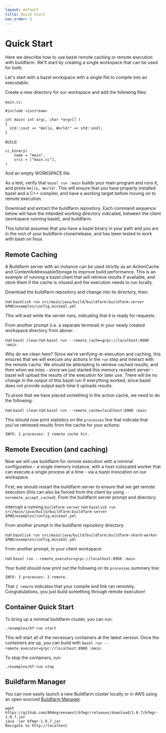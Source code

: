```yaml
---
layout: default
title: Quick Start
nav_order: 3
---
```


# Quick Start

Here we describe how to use bazel remote caching or remote execution with buildfarm. We'll start by creating a single workspace that can be used for both.

Let's start with a bazel workspace with a single file to compile into an executable:

Create a new directory for our workspace and add the following files:

`main.cc`:
```
#include <iostream>

int main( int argc, char *argv[] )
{
  std::cout << "Hello, World!" << std::endl;
}
```

`BUILD`:
```
cc_binary(
    name = "main",
    srcs = ["main.cc"],
)
```

And an empty WORKSPACE file.

As a test, verify that `bazel run :main` builds your main program and runs it, and prints `Hello, World!`. This will ensure that you have properly installed bazel and a C++ compiler, and have a working target before moving on to remote execution.

Download and extract the buildfarm repository. Each command sequence below will have the intended working directory indicated, between the client (workspace running bazel), and buildfarm.

This tutorial assumes that you have a bazel binary in your path and you are in the root of your buildfarm clone/release, and has been tested to work with bash on linux.

## Remote Caching

A Buildfarm server with an instance can be used strictly as an ActionCache and ContentAddressableStorage to improve build performance. This is an example of running a bazel client that will retrieve results if available, and store them if the cache is missed and the execution needs to run locally.

Download the buildfarm repository and change into its directory, then:

run `bazelisk run src/main/java/build/buildfarm:buildfarm-server $PWD/examples/config.minimal.yml`

This will wait while the server runs, indicating that it is ready for requests.

From another prompt (i.e. a separate terminal) in your newly created workspace directory from above:

run `bazel clean`
run `bazel run --remote_cache=grpc://localhost:8980 :main`

Why do we clean here? Since we're verifying re-execution and caching, this ensures that we will execute any actions in the `run` step and interact with the remote cache. We should be attempting to retrieve cached results, and then when we miss - since we just started this memory resident server - bazel will upload the results of the execution for later use. There will be no change in the output of this bazel run if everything worked, since bazel does not provide output each time it uploads results.

To prove that we have placed something in the action cache, we need to do the following:

run `bazel clean`
run `bazel run --remote_cache=localhost:8980 :main`

This should now print statistics on the `processes` line that indicate that you've retrieved results from the cache for your actions:

```
INFO: 2 processes: 2 remote cache hit.
```

## Remote Execution (and caching)

Now we will use buildfarm for remote execution with a minimal configuration - a single memory instance, with a host-colocated worker that can execute a single process at a time - via a bazel invocation on our workspace.

First, we should restart the buildfarm server to ensure that we get remote execution (this can also be forced from the client by using `--noremote_accept_cached`). From the buildfarm server prompt and directory:

interrupt a running `buildfarm-server`
run `bazelisk run src/main/java/build/buildfarm:buildfarm-server $PWD/examples/config.minimal.yml`

From another prompt in the buildfarm repository directory:

run `bazelisk run src/main/java/build/buildfarm:buildfarm-shard-worker $PWD/examples/config.minimal.yml`

From another prompt, in your client workspace:

run `bazel run --remote_executor=grpc://localhost:8980 :main`

Your build should now print out the following on its `processes` summary line:

```
INFO: 2 processes: 2 remote.
```

That `2 remote` indicates that your compile and link ran remotely. Congratulations, you just build something through remote execution!

## Container Quick Start

To bring up a minimal buildfarm cluster, you can run:
```
./examples/bf-run start
```
This will start all of the necessary containers at the latest version.
Once the containers are up, you can build with `bazel run --remote_executor=grpc://localhost:8980 :main`.

To stop the containers, run:
```
./examples/bf-run stop
```

## Buildfarm Manager

You can now easily launch a new Buildfarm cluster locally or in AWS using an open sourced <a href="https://github.com/80degreeswest/bfmgr">Buildfarm Manager</a>.

```
wget https://github.com/80degreeswest/bfmgr/releases/download/1.0.7/bfmgr-1.0.7.jar
java -jar bfmgr-1.0.7.jar
Navigate to http://localhost
```
